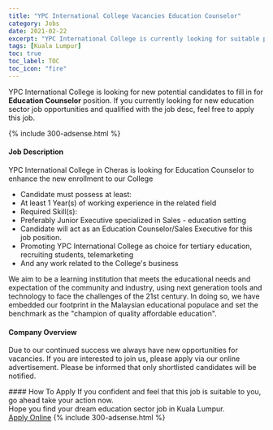 ```yaml
---
title: "YPC International College Vacancies Education Counselor" 
category: Jobs 
date: 2021-02-22 
excerpt: "YPC International College is currently looking for suitable person to fill in the Education Counselor which positioned at Kuala Lumpur" 
tags: [Kuala Lumpur] 
toc: true 
toc_label: TOC 
toc_icon: "fire" 
--- 
```


<p>YPC International College is looking for new potential candidates to fill in for <b>Education Counselor</b> position. If you currently looking for new education sector job opportunities and qualified with the job desc, feel free to apply this job.
</p>{% include 300-adsense.html %} 
 <div><div><h4>Job Description</h4></div><div><div><span><div><p>YPC International College in Cheras is looking for Education Counselor to enhance the new enrollment to our College</p><ul><li>Candidate must possess at least:</li><li>At least 1 Year(s) of working experience in the related field</li><li>Required Skill(s):</li><li>Preferably Junior Executive specialized in Sales - education setting</li><li>Candidate will act as an Education Counselor/Sales Executive for this job position.</li><li>Promoting YPC International College as choice for tertiary education, recruiting students, telemarketing</li><li>And any work related to the College's business</li></ul><p>We aim to be a learning institution that meets the educational needs and expectation of the community and industry, using next generation tools and technology to face the challenges of the 21st century. In doing so, we have embedded our footprint in the Malaysian educational populace and set the benchmark as the "champion of quality affordable education".</p></div></span></div></div></div> 
<div><div><h4>Company Overview</h4></div><div><div><span><div><p>Due to our continued success we always have new opportunities for vacancies. If you are interested to join us, please apply via our online advertisement. Please be informed that only shortlisted candidates will be notified.</p></div></span></div></div></div> 
#### How To Apply 
If you confident and feel that this job is suitable to you, go ahead take your action now. <br/> 
Hope you find your dream education sector job in Kuala Lumpur. <br/> 
<a href="https://www.jobstreet.com.my/en/job/education-counselor-4484836?jobId=jobstreet-my-job-4484836" class="btn btn--info" target="_blank" rel="nofollow noopenner">Apply Online</a> 
{% include 300-adsense.html %} 
